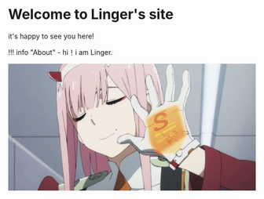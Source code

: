 # Welcome to Linger's site
it's happy to see you here!

!!! info "About"
    - hi！i am Linger.

![Linger](background.png)